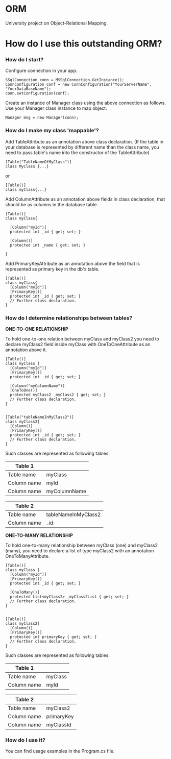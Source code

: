# ORM
 University project on Object-Relational Mapping.
 # How do I use this outstanding ORM?

### How do I start?

Configure connection in your app.

    SSqlConnection conn = MSSqlConnection.GetInstance();
    ConnConfiguration conf = new ConnConfiguration("YourServerName", "YourDataBaseName");
    conn.setConfiguration(conf);
Create an instance of Manager class using the above connection as follows. Use your Manager class instance to map object.


    Manager mng = new Manager(conn);

### How do I make my class 'mappable'?
Add TableAttribute as an annotation above class declaration. (If the table in your database is represented by different name than the class name, you need to pass table's name into the constructor of the TableAttribute)

    [Table("TableNameOfMyClass")]
    class MyClass {...}
or

    [Table()]
    class myClass{...}

    
Add ColumnAttribute as an annotation above fields in class declaration, that should 
be as columns in the database table.

    [Table()]
    class myClass{
    
      [Column("myId")]
      protected int _id { get; set; }
      
      [Column()]
      protected int _name { get; set; }

    }

Add PrimaryKeyAttribute as an annotation above the field that is represented as primary key in the db's table.
    
    [Table()]
    class myClass{
      [Column("myId")]
      [PrimaryKey()]
      protected int _id { get; set; }
      // Further class declaration.
    }
    


### How do I determine relationships between tables?
**ONE-TO-ONE RELATIONSHIP**

To hold one-to-one relation between myClass and myClass2 you need to declare myClass2 field inside 
myClass with OneToOneAttribute as an annotation above it.

    [Table()]
    class myClass {
      [Column("myId")]
      [PrimaryKey()]
      protected int _id { get; set; }
      
      [Column("myColumnName")]
      [OneToOne()]
      protected myClass2 _myClass2 { get; set; }
      // Further class declaration.
    }
    
    
    [Table("tableNameInMyClass2")]
    class myClass2{
      [Column()]
      [PrimaryKey()]
      protected int _id { get; set; }
      // Further class declaration.
    }
  
Such classes are represented as following tables:

| Table 1 |  |
| ------ | ------ |
| Table name | myClass |
| Column name | myId |
| Column name | myColumnName |

| Table 2 | |
| ------ | ------ |
| Table name | tableNameInMyClass2 |
| Column name | _id |
  
**ONE-TO-MANY RELATIONSHIP**

To hold one-to-many relationship between myClass (one) and myClass2 (many), you need to declare 
a list of type myClass2 with an annotation OneToManyAttribute.

    [Table()]
    class myClass {
      [Column("myId")]
      [PrimaryKey()]
      protected int _id { get; set; }
      
      [OneToMany()]
      protected List<myClass2> _myClass2List { get; set; }
      // Further class declaration.
    }
    
    
    [Table()]
    class myClass2{
      [Column()]
      [PrimaryKey()]
      protected int primaryKey { get; set; }
      // Further class declaration.
    }  

Such classes are represented as following tables:

| Table 1 | |
| ------ | ------ |
| Table name | myClass |
| Column name | myId |


| Table 2 | |
| ------ | ------ |
| Table name | myClass2 |
| Column name | primaryKey |
| Column name | myClassId | 


### How do I use it?
You can find usage examples in the Program.cs file.

